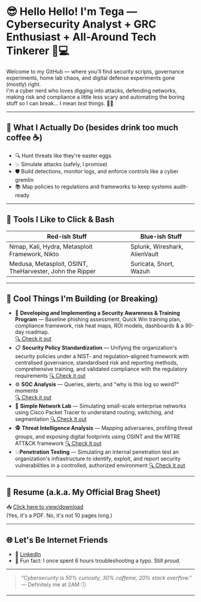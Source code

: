 # 😎 Hello Hello! I'm Tega — Cybersecurity Analyst + GRC Enthusiast +  All-Around Tech Tinkerer 🔐💻

Welcome to my GitHub — where you'll find security scripts, governance experiments, home lab chaos, and digital defense experiments gone (mostly) right.  
I'm a cyber nerd who loves digging into attacks, defending networks, making risk and compliance a little less scary and automating the boring stuff so I can break... I mean *test* things. 🧪🔥

---

## 🧠 What I Actually Do (besides drink too much coffee ☕)

- 🔍 Hunt threats like they're easter eggs
- 💥 Simulate attacks (safely, I promise)
- 🛡️ Build detections, monitor logs, and enforce controls like a cyber gremlin
- 📚 Map policies to regulations and frameworks to keep systems audit-ready

---

## 🧰 Tools I Like to Click & Bash

| Red-ish Stuff         | Blue-ish Stuff          |
|-----------------------|-------------------------|
| Nmap, Kali, Hydra, Metasploit Framework, Nikto            | Splunk, Wireshark, AlienVault       |
| Medusa, Metasploit, OSINT, TheHarvester, John the Ripper    | Suricata, Snort, Wazuh  |

---

## 🚧 Cool Things I'm Building (or Breaking)
- 📂 **Developing and Implementing a Security Awareness & Training Program** — Baseline phishing assessment, Quick Win training plan, compliance framework, risk heat maps, ROI models, dashboards & a 90-day roadmap.  
[🔍 Check it out](https://drive.google.com/drive/folders/1iotk2DXqJ3_w18i359rSd-tv6FdWAYhd?usp=sharing)
- 📋 **Security Policy Standardization** — Unifying the organization's security policies under a NIST- and regulation–aligned framework with centralised governance, standardised risk and reporting methods, comprehensive training, and validated compliance with the regulatory requirements
[🔍 Check it out](https://drive.google.com/drive/folders/1utreSlUGdBgeEC3TpWQsfctpWaeHC0xA?usp=sharing)
- ⚙️ **SOC Analysis** — Queries, alerts, and "why is this log so weird?" moments  
  [🔍 Check it out](https://docs.google.com/document/d/1HmLHSrsswtHQDeUu549dVH2-WRR-29fgmo5iOn0ZW14/edit?usp=sharing)
- 🧪 **Simple Network Lab** — Simulating small-scale enterprise networks using Cisco Packet Tracer to understand routing, switching, and segmentation
[🔍 Check it out](https://drive.google.com/file/d/1GI7JK-oCBBmSZzTBrnhlv_UrjSEs_j0V/view?usp=drive_link) 
- 🕵️ **Threat Intelligence Analysis** — Mapping adversaries, profiling threat groups, and exposing digital footprints using OSINT and the MITRE ATT&CK framework
[🔍 Check it out](https://docs.google.com/document/d/15RnqvO4-ugUZYNMH6dnAtOFdOAKZnY7i/edit?usp=drive_link&ouid=109840176338464903175&rtpof=true&sd=true)
- 💥**Penetration Testing** — Simulating an internal penetration test an organization's infrastructure to identify, exploit, and report security vulnerabilities in a controlled, authorized environment
[🔍 Check it out](https://drive.google.com/file/d/1bpzBmXsXTkm4O3eRFWLMjr3iBE90TLl3/view?usp=drive_link)

---

## 📄 Resume (a.k.a. My Official Brag Sheet)

📥 [Click here to view/download](https://drive.google.com/file/d/1KVYrnewsfgAYKqZx_h4emvAJaVyWgMV4/view?usp=sharing)  
(Yes, it's a PDF. No, it's not 10 pages long.)

---

## 🌐 Let's Be Internet Friends

- 💼 [LinkedIn](https://www.linkedin.com/in/otega-olomu)
- 🧠 Fun fact: I once spent 6 hours troubleshooting a typo. Still proud.

---

> _"Cybersecurity is 50% curiosity, 30% caffeine, 20% stack overflow."_  
> — Definitely me at 2AM 🕓

---

<!---
TegaOlomu/TegaOlomu is a ✨ special ✨ repository because its `README.md` (this file) appears on your GitHub profile.
You can click the Preview link to take a look at your changes.
--->
